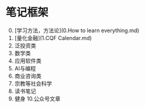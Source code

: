 # 笔记框架



0. [学习方法，方法论](0.How to learn everything.md)
1. [量化金融](1.CQF Calendar.md)
2. 泛投资类
3. 数学类
4. 应用软件类
5. AI与编程
6. 商业咨询类
7. 宗教等社会科学
8. 读书笔记
9. 健身
  10.公众号文章

